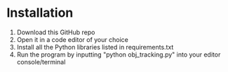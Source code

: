# Installation
1. Download this GitHub repo
2. Open it in a code editor of your choice
3. Install all the Python libraries listed in requirements.txt
4. Run the program by inputting "python obj_tracking.py" into your editor console/terminal
